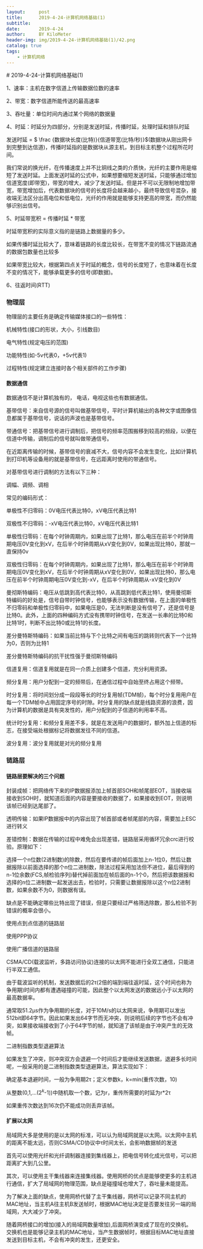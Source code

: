 ```yaml
---
layout:     post
title:      2019-4-24-计算机网络基础(1)
subtitle:   
date:       2019-4-24
author:     BY KiloMeter
header-img: img/2019-4-24-计算机网络基础(1)/42.png
catalog: true
tags:
    - 计算机网络
---
```

<head>
    <script src="https://cdn.mathjax.org/mathjax/latest/MathJax.js?config=TeX-AMS-MML_HTMLorMML" type="text/javascript"></script>
    <script type="text/x-mathjax-config">
        MathJax.Hub.Config({
            tex2jax: {
            skipTags: ['script', 'noscript', 'style', 'textarea', 'pre'],
            inlineMath: [['$','$']]
            }
        });
    </script>
</head>
# 2019-4-24-计算机网络基础(1)

1、速率：主机在数字信道上传输数据位数的速率

2、带宽：数字信道所能传送的最高速率

3、吞吐量：单位时间内通过某个网络的数据量

4、时延：时延分为四部分，分别是发送时延，传播时延，处理时延和排队时延

发送时延 = $ \frac {数据块长度(比特)}{信道带宽(比特/秒)}​$(数据块从刚出网卡到完整到达信道)，传播时延指的是数据块从源主机，到目标主机整个过程所花时间。

我们常说的换光纤，在传播速度上并不比铜线之类的介质快，光纤的主要作用是缩短了发送时延。上面发送时延的公式中，如果想要缩短发送时延，只能够通过增加信道宽度(即带宽)，带宽的增大，减少了发送时延。但是并不可以无限制地增加带宽，带宽增加后，代表数据块的信号的长度将会越来越小，最终导致信号混杂，接收端无法区分出高电位和低电位，光纤的作用就是能够支持更高的带宽，而仍然能够识别出信号。

5、时延带宽积 = 传播时延  * 带宽

时延带宽积的实际意义指的是链路上数据量的多少。

如果传播时延比较大了，意味着链路的长度比较长，在带宽不变的情况下链路流通的数据包数量也比较多

如果带宽比较大，根据第四点关于时延的概念，信号的长度短了，也意味着在长度不变的情况下，能够承载更多的信号(即数据)。

6、往返时间(RTT)





### 物理层

物理层的主要任务是确定传输媒体接口的一些特性：

机械特性(接口的形状，大小，引线数目)

电气特性(规定电压的范围)

功能特性(如-5v代表0，+5v代表1)

过程特性(规定建立连接时各个相关部件的工作步骤)

#### 数据通信

数据通信不是计算机独有的， 电话，电视这些也有数据通信。

基带信号：来自信号源的信号叫做基带信号，平时计算机输出的各种文字或图像信息都属于基带信号，说话的声波也是基带信号。

带通信号：把基带信号进行调制后，把信号的频率范围搬移到较高的频段，以便在信道中传输，调制后的信号就叫做带通信号。

在近距离传输的时候，基带信号的衰减不大，信号内容不会发生变化，比如计算机到打印机等设备用的就是基带信号，在远距离时使用的带通信号。

对基带信号进行调制的方法有以下三种：

调幅、调频、调相

常见的编码形式：

单极性不归零码：0V电压代表比特0，xV电压代表比特1

双极性不归零码：-xV电压代表比特0，xV电压代表比特1

单极性归零码：在每个时钟周期内，如果出现了比特1，那么电压在前半个时钟周期电压0V变化到xV，在后半个时钟周期从xV变化到0V，如果出现比特0，那就一直保持0v

双极性归零码：在每个时钟周期内，如果出现了比特1，那么电压在前半个时钟周期电压0V变化到xV，在后半个时钟周期从xV变化到0V，如果出现比特0，那么电压在前半个时钟周期电压0V变化到-xV，在后半个时钟周期从-xV变化到0V

曼彻斯特编码：电压从低跳到高代表比特0，从高跳到低代表比特1，使用曼彻斯特编码的好处是，信号自带时钟信号，也能够表示没有数据传输，在上面的单极性不归零码和单极性归零码中，如果电压是0，无法判断是没有信号了，还是信号是比特0。此外，上面的四种编码方式没有携带时钟信号，在发送一长串的比特0和比特1时，判断不出比特0或比特1的长度。

差分曼特斯特编码：如果当前比特与下个比特之间有电压的跳转则代表下一个比特为0，否则为比特1

差分曼特斯特编码的抗干扰性强于曼彻斯特编码



信道复用：信道复用就是在同一介质上创建多个信道，充分利用资源。

频分复用：用户分配到一定的频带后，在通信过程中自始至终占用这个频带。

时分复用：将时间划分成一段段等长的时分复用帧(TDM帧)，每个时分复用用户在每一个TDM帧中占用固定序号的时隙。时分复用的缺点就是线路资源的浪费，因为计算机的数据是具有突发性的，用户分配到的子信道的利用率不高。

统计时分复用：和频分复用差不多，就是在发送用户的数据时，额外加上信道的标志，在接受端处根据标记将数据发往不同的信道。

波分复用：波分复用就是对光的频分复用



### 链路层

#### 链路层要解决的三个问题

封装成帧：把网络传下来的IP数据报添加上帧首部SOH和帧尾部EOT，当接收端接收到SOH时，就知道后面的内容是要接收的数据了，如果接收到EOT，则说明该帧已经到达尾部了。

透明传输：如果IP数据报中的内容出现了帧首部或者帧尾部的内容，需要加上ESC进行转义

差错控制：数据在传输的过程中难免会出现差错，链路层采用循环冗余crc进行校验。原理如下：

选择一个n位数(2进制数)的除数，然后在要传递的帧后面加上n-1位0，然后让数据报除以前面选择的那个n位二进制数，除法过程采用加法但不进位，最后得到的n-1位余数(FCS,帧检验序列)替代掉前面加在帧后面的n-1个0，然后把该数据报和选择的n位二进制数一起发送出去，检验时，只需要让数据报除以这个n位2进制数，如果余数不为0，则数据有误。

缺点是不能确定哪些比特出现了错误，但是只要经过严格筛选除数，那么检验不到错误的概率会很小。



使用点到点信道的链路层

使用PPP协议

使用广播信道的链路层

CSMA/CD(载波监听，多路访问协议)连接的以太网不能进行全双工通信，只能进行半双工通信。

由于载波监听的机制，发送数据后的2τ(2倍的端到端往返时延，这个时间也称为争用期)时间内都有遭遇碰撞的可能，因此整个以太网发送的数据远小于以太网的最高数据率。

通常取51.2μs作为争用期的长度，对于10M/s的以太网来说，争用期可以发出512bit即64字节。因此如果发出64字节而无冲突，则说明后续的字节也不会有冲突，如果接收端接收到了小于64字节的帧，就知道了该帧是由于冲突产生的无效帧。

二进制指数类型退避算法

如果发生了冲突，则冲突双方会退避一个时间后才能继续发送数据，退避多长时间呢，一般采用的是二进制指数类型退避算法，算法实现如下：

确定基本退避时间，一般为争用期2τ；定义参数k，k=min(重传次数，10)

从整数(0,1,...($2^k$-1))中随机取一个数，记为r，重传所需要的时延为r*2τ

如果重传次数达到16次仍不能成功则丢弃该帧。



#### 扩展以太网

局域网大多是使用的是以太网的标准，可以认为局域网就是以太网。以太网中主机的距离不能太远，否则CSMA/CD协议中τ时间太长，会影响数据帧的发送

首先可以使用光纤和光纤调制器连接到集线器上，把电信号转化成光信号，可以把距离扩大到几公里。

其次，可以使用主干集线器来连接集线器。使用网桥的优点是能够使更多的主机进行通信，扩大了局域网的物理范围，缺点是碰撞域也增大了，吞吐量未能提高。

为了解决上面的缺点，使用网桥代替了主干集线器，网桥可以记录不同主机的MAC地址，当主机A往主机B发送帧时，根据MAC地址决定是否要发往另一端的局域网，大大减少了冲突。

随着网桥接口的增加(接入的局域网数量增加),后面网桥演变成了现在的交换机。交换机也是能够记录主机的MAC地址，当产生数据帧时，根据目标MAC地址直接发送到目标主机，不会有冲突的发生，还更安全。

